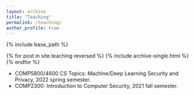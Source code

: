 ```yaml
---
layout: archive
title: "Teaching"
permalink: /teaching/
author_profile: true
---
```


{% include base_path %}

{% for post in site.teaching reversed %}
  {% include archive-single.html %}
{% endfor %}

* COMP5800/4600 CS Topics: Machine/Deep Learning Security and Privacy, 2022 spring semester.
* COMP2300: Introduction to Computer Security, 2021 fall semester.
